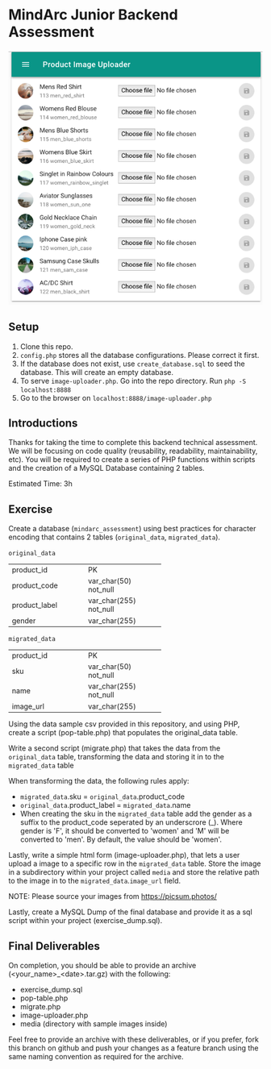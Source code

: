 # MindArc Junior Backend Assessment

![alt text](media/screenshot.png "Screenshot")


Setup
---

1. Clone this repo.
1. `config.php` stores all the database configurations. Please correct it first. 
1. If the database does not exist, use `create_database.sql` to seed the database. This will create
an empty database.
1. To serve `image-uploader.php`. Go into the repo directory. Run `php -S localhost:8888`
1. Go to the browser on `localhost:8888/image-uploader.php`

Introductions
---
Thanks for taking the time to complete this backend technical assessment. We will be focusing on code quality (reusability, readability, maintainability, etc). You will be required to create a series of PHP functions within scripts and the creation of a MySQL Database containing 2 tables.

Estimated Time: 3h

Exercise
---
Create a database (`mindarc_assessment`) using best practices for character encoding that contains 2 tables (`original_data`, `migrated_data`).

`original_data`  
<table style="undefined;table-layout: fixed; width: 303px">
<colgroup>
<col style="width: 151px">
<col style="width: 152px">
</colgroup>
  <tr>
    <td>product_id</td>
    <td>PK</td>
  </tr>
  <tr>
    <td>product_code</td>
    <td>var_char(50) not_null</td>
  </tr>
  <tr>
    <td>product_label</td>
    <td>var_char(255) not_null</td>
  </tr>
  <tr>
    <td>gender</td>
    <td>var_char(255)</td>
  </tr>
</table>

`migrated_data`  
<table style="undefined;table-layout: fixed; width: 303px">
<colgroup>
<col style="width: 151px">
<col style="width: 152px">
</colgroup>
  <tr>
    <td>product_id</td>
    <td>PK</td>
  </tr>
  <tr>
    <td>sku</td>
    <td>var_char(50) not_null</td>
  </tr>
  <tr>
    <td>name</td>
    <td>var_char(255) not_null</td>
  </tr>
  <tr>
    <td>image_url</td>
    <td>var_char(255)</td>
  </tr>
</table>

Using the data sample csv provided in this repository, and using PHP, create a script (pop-table.php) that populates the original_data table.

Write a second script (migrate.php) that takes the data from the `original_data` table, transforming the data and storing it in to the `migrated_data` table

When transforming the data, the following rules apply:
- `migrated_data`.sku = `original_data`.product_code
- `original_data`.product_label = `migrated_data`.name
- When creating the sku in the `migrated_data` table add the gender as a suffix to the product_code seperated by an underscrore (\_\). Where gender is 'F', it should be converted to 'women' and 'M' will be converted to 'men'. By default, the value should be 'women'.

Lastly, write a simple html form (image-uploader.php), that lets a user upload a image to a specific row in the `migrated_data` table. Store the image in a subdirectory within your project called `media` and store the relative path to the image in to the `migrated_data`.`image_url` field.

NOTE: Please source your images from https://picsum.photos/

Lastly, create a MySQL Dump of the final database and provide it as a sql script within your project (exercise_dump.sql).

Final Deliverables
---
On completion, you should be able to provide an archive (<your_name>\_\<date>.tar.gz) with the following:
- exercise_dump.sql
- pop-table.php
- migrate.php
- image-uploader.php
- media (directory with sample images inside)

Feel free to provide an archive with these deliverables, or if you prefer, fork this branch on github and push your changes as a feature branch using the same naming convention as required for the archive.
